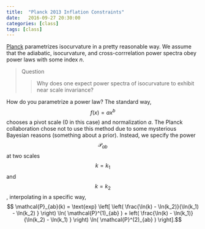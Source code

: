 ```yaml
---
title:  "Planck 2013 Inflation Constraints"
date:   2016-09-27 20:30:00
categories: [class]
tags: [class]
---
```


[Planck](http://arxiv.org/abs/1303.5082) parametrizes isocurvature in a pretty reasonable way. We assume that the adiabatic, isocurvature, and cross-corrrelation power spectra obey power laws with some index $n$. 

> Question 
>> Why does one expect power spectra of isocurvature to exhibit near scale invariance?

How do you parametrize a power law? The standard way, 
$$f(x) = ax^b$$
chooses a pivot scale (0 in this case) and normalization $a$. The Planck collaboration chose not to use this method due to some mysterious Bayesian reasons (something about a prior). Instead, we specify the power $$\mathcal{P}_{ab}$$ at two scales $$k = k_1$$ and $$k=k_2$$, interpolating in a specific way,
$$ \mathcal{P}_{ab}(k) = \text{exp} \left[ \left( \frac{\ln(k) - \ln(k_2)}{\ln(k_1) - \ln(k_2) } \right) \ln( \mathcal{P}^(1)_{ab} ) +  left( \frac{\ln(k) - \ln(k_1)}{\ln(k_2) - \ln(k_1) } \right) \ln( \mathcal{P}^(2)_{ab} )  \right].$$